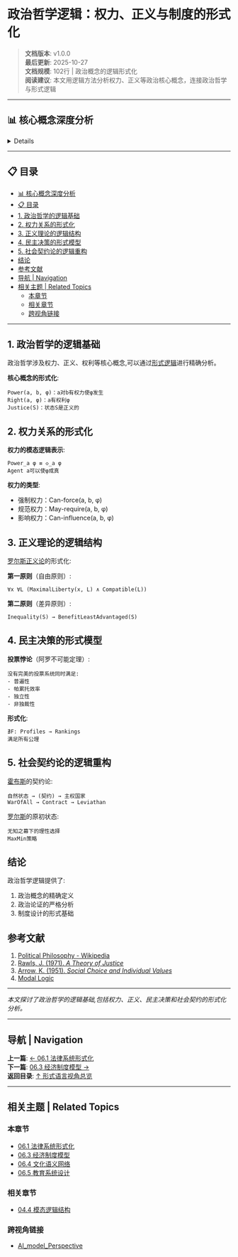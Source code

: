 # 政治哲学逻辑：权力、正义与制度的形式化

> **文档版本**: v1.0.0  
> **最后更新**: 2025-10-27  
> **文档规模**: 102行 | 政治概念的逻辑形式化  
> **阅读建议**: 本文用逻辑方法分析权力、正义等政治核心概念，连接政治哲学与形式逻辑

---

## 📊 核心概念深度分析

<details>
<parameter name="summary"><b>🏛️⚡ 点击展开：政治哲学逻辑核心洞察</b></summary>

**终极洞察**: 政治概念的逻辑形式化。核心概念：①权力Power(a,b,φ)：a能让b做φ（Weber强制力定义）②权利Right(a,φ)：a有资格φ（Hohfeld权利束分析）③正义Justice(S)：状态S满足公平性（罗尔斯两原则、诺齐克权利理论）④民主决策：Arrow不可能定理（无完美投票规则）、中位投票人定理⑤社会契约：霍布斯利维坦、洛克政府论、卢梭公意、罗尔斯原初状态+无知之幕。形式化方法：①道义逻辑（Deontic Logic）：义务O、许可P、禁止F②动态逻辑（Dynamic Logic）：行动改变状态③博弈论：纳什均衡、子博弈完美、机制设计。应用：投票系统设计、宪法一致性检查、政策仿真、DAO治理。哲学争论：自由vs平等、个人vs集体、程序vs结果正义。关键：政治哲学需要逻辑严密性，避免空洞口号。

</details>

---

## 📋 目录

- [📊 核心概念深度分析](#-核心概念深度分析)
- [📋 目录](#-目录)
- [1. 政治哲学的逻辑基础](#1-政治哲学的逻辑基础)
- [2. 权力关系的形式化](#2-权力关系的形式化)
- [3. 正义理论的逻辑结构](#3-正义理论的逻辑结构)
- [4. 民主决策的形式模型](#4-民主决策的形式模型)
- [5. 社会契约论的逻辑重构](#5-社会契约论的逻辑重构)
- [结论](#结论)
- [参考文献](#参考文献)
- [导航 | Navigation](#导航--navigation)
- [相关主题 | Related Topics](#相关主题--related-topics)
  - [本章节](#本章节)
  - [相关章节](#相关章节)
  - [跨视角链接](#跨视角链接)

---

## 1. 政治哲学的逻辑基础

政治哲学涉及权力、正义、权利等核心概念,可以通过[形式逻辑](https://en.wikipedia.org/wiki/Formal_logic)进行精确分析。

**核心概念的形式化**:
```
Power(a, b, φ)：a对b有权力使φ发生
Right(a, φ)：a有权利φ
Justice(S)：状态S是正义的
```

## 2. 权力关系的形式化

**权力的模态逻辑表示**:
```
Power_a φ ≡ ◇_a φ
Agent a可以使φ成真
```

**权力的类型**:
- 强制权力：Can-force(a, b, φ)
- 规范权力：May-require(a, b, φ)
- 影响权力：Can-influence(a, b, φ)

## 3. 正义理论的逻辑结构

[罗尔斯正义论](https://en.wikipedia.org/wiki/A_Theory_of_Justice)的形式化:

**第一原则**（自由原则）:
```
∀x ∀L (MaximalLiberty(x, L) ∧ Compatible(L))
```

**第二原则**（差异原则）:
```
Inequality(S) → BenefitLeastAdvantaged(S)
```

## 4. 民主决策的形式模型

**投票悖论**（阿罗不可能定理）:
```
没有完美的投票系统同时满足:
- 普遍性
- 帕累托效率
- 独立性
- 非独裁性
```

**形式化**:
```
∄F: Profiles → Rankings
满足所有公理
```

## 5. 社会契约论的逻辑重构

[霍布斯](https://en.wikipedia.org/wiki/Thomas_Hobbes)的契约论:
```
自然状态 → (契约) → 主权国家
WarOfAll → Contract → Leviathan
```

[罗尔斯](https://en.wikipedia.org/wiki/John_Rawls)的原初状态:
```
无知之幕下的理性选择
MaxMin策略
```

## 结论

政治哲学逻辑提供了:
1. 政治概念的精确定义
2. 政治论证的严格分析
3. 制度设计的形式基础

## 参考文献

1. [Political Philosophy - Wikipedia](https://en.wikipedia.org/wiki/Political_philosophy)
2. [Rawls, J. (1971). *A Theory of Justice*](https://en.wikipedia.org/wiki/A_Theory_of_Justice)
3. [Arrow, K. (1951). *Social Choice and Individual Values*](https://en.wikipedia.org/wiki/Arrow%27s_impossibility_theorem)
4. [Modal Logic](https://en.wikipedia.org/wiki/Modal_logic)

---

*本文探讨了政治哲学的逻辑基础,包括权力、正义、民主决策和社会契约的形式化分析。*

---

## 导航 | Navigation

**上一篇**: [← 06.1 法律系统形式化](./06.1_Legal_System_Formalization.md)  
**下一篇**: [06.3 经济制度模型 →](./06.3_Economic_Institution_Models.md)  
**返回目录**: [↑ 形式语言视角总览](../README.md)

---

## 相关主题 | Related Topics

### 本章节
- [06.1 法律系统形式化](./06.1_Legal_System_Formalization.md)
- [06.3 经济制度模型](./06.3_Economic_Institution_Models.md)
- [06.4 文化语义网络](./06.4_Cultural_Semantic_Networks.md)
- [06.5 教育系统设计](./06.5_Educational_System_Design.md)

### 相关章节
- [04.4 模态逻辑结构](../04_Mathematical_Structures/04.4_Modal_Logic_Structures.md)

### 跨视角链接
- [AI_model_Perspective](../../AI_model_Perspective/README.md)

